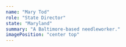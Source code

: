 ```yaml
---
name: "Mary Tod"
role: "State Director"
state: "Maryland"
summary: "A Baltimore-based needleworker."
imagePosition: "center top"
---
```

